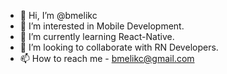 - 👋 Hi, I’m @bmelikc
- 👀 I’m interested in Mobile Development.
- 🌱 I’m currently learning React-Native.
- 💞️ I’m looking to collaborate with RN Developers.
- 📫 How to reach me - bmelikc@gmail.com

